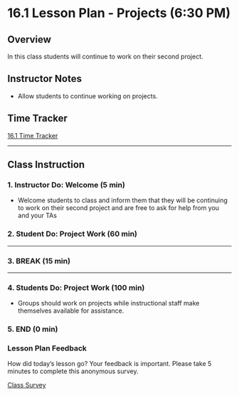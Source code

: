 # 16.1 Lesson Plan - Projects (6:30 PM)

## Overview

In this class students will continue to work on their second project.

## Instructor Notes

- Allow students to continue working on projects.

## Time Tracker

[16.1 Time Tracker](https://docs.google.com/spreadsheets/d/1KE9SkWwZlBazLzv_kWiae0sfrt74OAYPKtF4UYcHcAA/edit?usp=sharing)

---

## Class Instruction

### 1. Instructor Do: Welcome (5 min)

- Welcome students to class and inform them that they will be continuing to work on their second project and are free to ask for help from you and your TAs

### 2. Student Do: Project Work (60 min)

---

### 3. BREAK (15 min)

---

### 4. Students Do: Project Work (100 min)

- Groups should work on projects while instructional staff make themselves available for assistance.

### 5. END (0 min)

### Lesson Plan Feedback

How did today’s lesson go? Your feedback is important. Please take 5 minutes to complete this anonymous survey.

[Class Survey](https://forms.gle/nYLbt6NZUNJMJ1h38)
